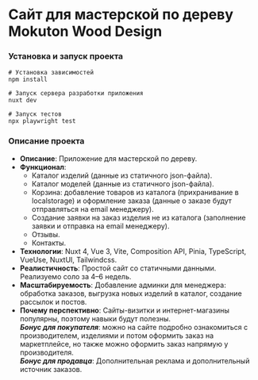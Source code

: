 # Сайт для мастерской по дереву Mokuton Wood Design

### Установка и запуск проекта
``` 
# Установка зависимостей
npm install

# Запуск сервера разработки приложения
nuxt dev

# Запуск тестов
npx playwright test
```
### Описание проекта

- **Описание**: Приложение для мастерской по дереву.
- **Функционал**:
    - Каталог изделий (данные из статичного json-файла).
    - Каталог моделей (данные из статичного json-файла).
    - Корзина: добавление товаров из каталога (прихранивание в localstorage) и оформление заказа (данные о заказе будут отправляться на email менеджеру).
    - Создание заявки на заказ изделия не из каталога (заполнение заявки и отправка на email менеджеру).
    - Отзывы.
    - Контакты.
- **Технологии**: Nuxt 4, Vue 3, Vite, Composition API,  Pinia, TypeScript, VueUse, NuxtUI, Tailwindcss.
- **Реалистичность**: Простой сайт со статичными данными. Реализуемо соло за 4–6 недель.
- **Масштабируемость**: Добавление админки для менеджера: обработка заказов, выгрузка новых изделий в каталог, создание рассылок и постов.
- **Почему перспективно**: Сайты-визитки и интернет-магазины популярны, поэтому навыки будут полезны.  
  **_Бонус для покупателя_**: можно на сайте подробно ознакомиться с производителем, изделиями и потом оформить заказ на маркетплейсе, но также можно оформить заказ напрямую у производителя.  
  **_Бонус для продавца_**: Дополнительная реклама и дополнительный источник заказов.
